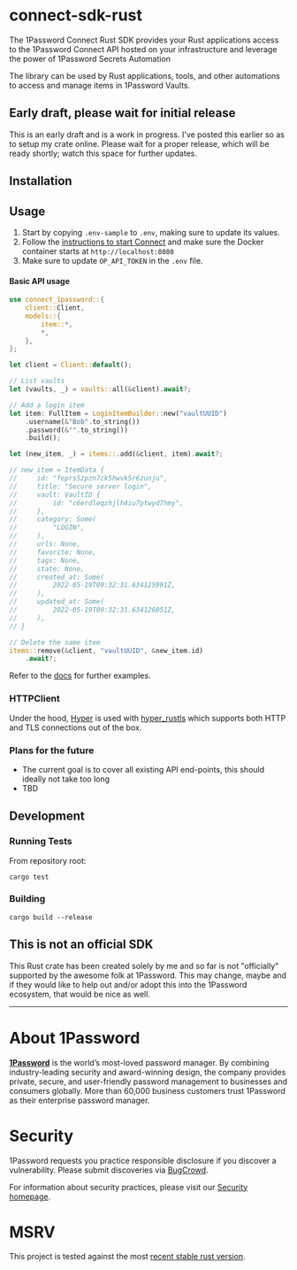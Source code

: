 # connect-sdk-rust

The 1Password Connect Rust SDK provides your Rust applications access to the 1Password Connect API hosted on your infrastructure and leverage the power of 1Password Secrets Automation

The library can be used by Rust applications, tools, and other automations to access and manage items in 1Password Vaults.

## Early draft, please wait for initial release

This is an early draft and is a work in progress.  I've posted this earlier so as to setup my crate
online.  Please wait for a proper release, which will be ready shortly; watch
this space for further updates.

## Installation

## Usage

1. Start by copying `.env-sample` to `.env`, making sure to update its values.
2. Follow the [instructions to start Connect](https://github.com/1Password/connect) and make sure the Docker container starts at `http://localhost:8080`
3. Make sure to update `OP_API_TOKEN` in the `.env` file.


#### Basic API usage

```rust
use connect_1password::{
    client::Client,
    models::{
        item::*,
        *,
    },
};

let client = Client::default();

// List vaults
let (vaults, _) = vaults::all(&client).await?;

// Add a login item
let item: FullItem = LoginItemBuilder::new("vaultUUID")
    .username(&"Bob".to_string())
    .password(&"".to_string())
    .build();

let (new_item, _) = items::.add(&client, item).await?;

// new_item = ItemData {
//     id: "feprs5zpzn7ck5hwvk5r6zunju",
//     title: "Secure server login",
//     vault: VaultID {
//         id: "c6erdleqzhjlh4iu7ptwyd7hmy",
//     },
//     category: Some(
//         "LOGIN",
//     ),
//     urls: None,
//     favorite: None,
//     tags: None,
//     state: None,
//     created_at: Some(
//         2022-05-19T09:32:31.634125991Z,
//     ),
//     updated_at: Some(
//         2022-05-19T09:32:31.634126051Z,
//     ),
// }

// Delete the same item
items::remove(&client, "vaultUUID", &new_item.id)
    .await?;
```

Refer to the [docs](https://docs.rs/connect-1password/0.1.0/connect_1password/) for further examples.

### HTTPClient

Under the hood, [Hyper](https://hyper.rs/) is used with [hyper_rustls](https://docs.rs/hyper-rustls/latest/hyper_rustls/) which supports both HTTP and TLS connections out of the box.

### Plans for the future

- The current goal is to cover all existing API end-points, this should ideally not take too long
- TBD

## Development

### Running Tests

From repository root:

```shell script
cargo test
```

### Building

```shell script
cargo build --release
```

## This is not an official SDK

This Rust crate has been created solely by me and so far is not "officially" supported by the
awesome folk at 1Password.  This may change, maybe and if they would like to help out and/or adopt
this into the 1Password ecosystem, that would be nice as well.

---

# About 1Password

**[1Password](https://1password.com/)** is the world’s most-loved password manager. By combining industry-leading security and award-winning design, the company provides private, secure, and user-friendly password management to businesses and consumers globally. More than 60,000 business customers trust 1Password as their enterprise password manager.

# Security

1Password requests you practice responsible disclosure if you discover a vulnerability. Please submit discoveries via [BugCrowd](https://bugcrowd.com/agilebits).

For information about security practices, please visit our [Security homepage](https://1password.com/security/).

# MSRV

This project is tested against the most [recent stable rust version](https://gist.github.com/alexheretic/d1e98d8433b602e57f5d0a9637927e0c).
